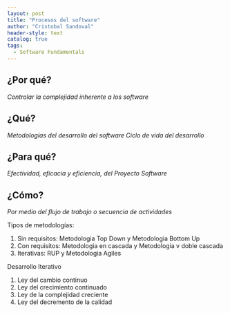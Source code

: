 ```yaml
---
layout: post
title: "Procesos del software"
author: "Cristobal Sandoval"
header-style: text
catalog: true
tags:
  - Software Fundamentals
---
```


## ¿Por qué?

_Controlar la complejidad inherente a los software_

## ¿Qué?

_Metodologías del desarrollo del software_
_Ciclo de vida del desarrollo_

## ¿Para qué?

_Efectividad, eficacia y eficiencia, del Proyecto Software_

## ¿Cómo?

_Por medio del flujo de trabajo o secuencia de actividades_

Tipos de metodologías:

1. Sin requisitos: Metodologia Top Down y Metodologia Bottom Up
2. Con requisitos: Metodologia en cascada y Metodologia v doble cascada
3. Iterativas: RUP y Metodologia Agiles

Desarrollo Iterativo

1. Ley del cambio continuo
2. Ley del crecimiento continuado
3. Ley de la complejidad creciente
4. Ley del decremento de la calidad

